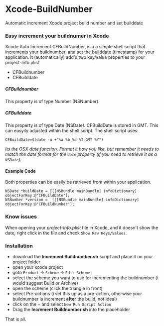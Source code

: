Xcode-BuildNumber
=================

Automatic increment Xcode project build number and set builddate

### Easy increment your buildnumer in Xcode

Xcode Auto Increment CFBuildNumber, is a a simple shell script that increments your buildnumber, and set the builddate (timestamp) for your application. It (automatically) add's two key/value properties to your project-Info.plist

+ CFBuildnumber
+ CFBuilddate 

##### CFBuildnumber 
This property is of type Number (NSNumber).

##### CFBuilddate
This property is of type Date (NSDate). CFBuildDate is stored in GMT. This can easyily adjusted within the shell script. The shell script uses:

	CFBuildDate=$(date -u +"%a %b %d %T GMT %Y")

*Its the OSX date function. Format it how you like, but remember it needs to match the date format for the `date` property (if you need to retrieve it as a `NSDate`).*

#### Example Code

Both properties can be easily be retrieved from within your application.

    NSDate *buildDate = [[[NSBundle mainBundle] infoDictionary] objectForKey:@"CFBuildDate"];
    NSNumber *version =  [[[NSBundle mainBundle] infoDictionary] objectForKey:@"CFBuildNumber"];

### Know issues
When opening your *project-Info.plist* file in Xcode, and it doesn't show the date, right click in the file and check `Show Raw Keys/Values`.

### Installation

+ download the **Increment Buildnumber.sh** script and place it on your project folder
+ open your xcode project
+ goto `Product` -> `Scheme` -> `Edit Scheme`
+ select the scheme you want to use for incrementing the buildnumber (i would suggest Build or Archive)
+ open the scheme (click the triangle in front)
+ select Pre-actions (i set this up as a pre-action, otherwise your buildnumber is increment **after** the build, not ideal)
+ click on the + and select `New Run Script Action`
+ Drag the **Increment Buildnumber.sh** into the placeholder


That is all.